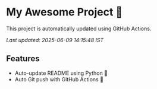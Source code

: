 # My Awesome Project 🚀

This project is automatically updated using GitHub Actions.

_Last updated: 2025-06-09 14:15:48 IST_

## Features
- Auto-update README using Python 🐍
- Auto Git push with GitHub Actions 🤖
